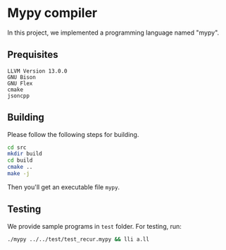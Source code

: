 # Mypy compiler

In this project, we implemented a programming language named "mypy".

## Prequisites

```
LLVM Version 13.0.0
GNU Bison
GNU Flex
cmake
jsoncpp
```

## Building

Please follow the following steps for building.

```bash
cd src
mkdir build
cd build
cmake ..
make -j
```

Then you'll get an executable file `mypy`. 

## Testing

We provide sample programs in `test` folder. For testing, run:

```bash
./mypy ../../test/test_recur.mypy && lli a.ll
```
